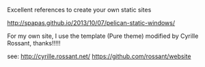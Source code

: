 Excellent references to create your own static  sites

http://spapas.github.io/2013/10/07/pelican-static-windows/

For my own site, I use the template (Pure theme) modified by Cyrille Rossant, thanks!!!!!

see:
	http://cyrille.rossant.net/
	https://github.com/rossant/website
